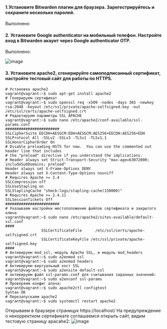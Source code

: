 #### 1.Установите Bitwarden плагин для браузера. Зарегестрируйтесь и сохраните несколько паролей.
Выполнено
#### 2. Установите Google authenticator на мобильный телефон. Настройте вход в Bitwarden акаунт через Google authenticator OTP.
Выполнено:

![image](https://user-images.githubusercontent.com/64410504/145977231-cbf7469e-73d1-4374-98c9-0a689085c844.png)

#### 3. Установите apache2, сгенерируйте самоподписанный сертификат, настройте тестовый сайт для работы по HTTPS.
```
# Установка apache2
vagrant@vagrant:~$ sudo apt-get install apache2
# Генерируем сертификат
vagrant@vagrant:~$ sudo openssl req -x509 -nodes -days 365 -newkey rsa:2048 -keyout /etc/ssl/private/apache-selfsigned.key -out /etc/ssl/certs/apache-selfsigned.crt
# Редактируем параметры SSL APACHE
vagrant@vagrant:~$ sudo nano /etc/apache2/conf-available/ssl-params.conf
########################
SSLCipherSuite EECDH+AESGCM:EDH+AESGCM:AES256+EECDH:AES256+EDH
SSLProtocol All -SSLv2 -SSLv3 -TLSv1 -TLSv1.1
SSLHonorCipherOrder On
# Disable preloading HSTS for now.  You can use the commented out header line that includes
# the "preload" directive if you understand the implications.
# Header always set Strict-Transport-Security "max-age=63072000; includeSubDomains; preload"
Header always set X-Frame-Options DENY
Header always set X-Content-Type-Options nosniff
# Requires Apache >= 2.4
SSLCompression off
SSLUseStapling on
SSLStaplingCache "shmcb:logs/stapling-cache(150000)"
# Requires Apache >= 2.4.11
SSLSessionTickets Off
########################
# Указываем настройки местоположение файлов сертификата и закрытого ключа
vagrant@vagrant:~$ sudo nano /etc/apache2/sites-available/default-ssl.conf
####
                SSLCertificateFile      /etc/ssl/certs/apache-selfsigned.crt
                SSLCertificateKeyFile /etc/ssl/private/apache-selfsigned.key
####
# Активируем mod_ssl, модуль Apache SSL, и модуль mod_headers
vagrant@vagrant:~$ sudo a2enmod ssl
vagrant@vagrant:~$ sudo a2enmod headers
# Активируем виртуальный хост SSL 
vagrant@vagrant:~$ sudo a2ensite default-ssl
# активируем файл ssl-params.conf для считывания заданных значений:
vagrant@vagrant:~$ sudo a2enconf ssl-params
# Проверяем конфиг апача:
vagrant@vagrant:~$ sudo apache2ctl configtest
Syntax OK
# Перезапускаем apache2
vagrant@vagrant:~$ sudo systemctl restart apache2
```
Открываем в браузере страницук https://localhost/
На предупреждение о некорректном сертификате соглашаемся открыть сайт, видим тестовую страницу apacahe2:
![image](https://user-images.githubusercontent.com/64410504/145985583-9567b820-16c6-4d11-af0e-08c8a7d133ac.png)
